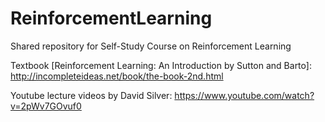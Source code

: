 # ReinforcementLearning
Shared repository for Self-Study Course on Reinforcement Learning

Textbook [Reinforcement Learning: An Introduction by Sutton and Barto]: http://incompleteideas.net/book/the-book-2nd.html

Youtube lecture videos by David Silver: https://www.youtube.com/watch?v=2pWv7GOvuf0


